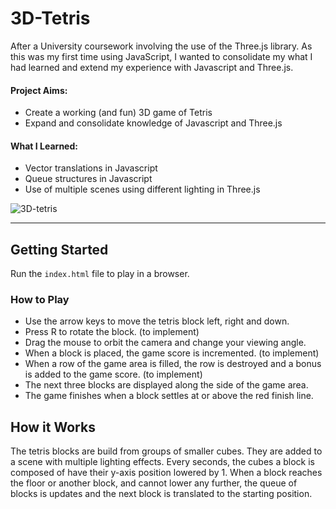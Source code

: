 # 3D-Tetris
 
After a University coursework involving the use of the Three.js library. As this was my first time using JavaScript, I wanted to consolidate my what I had learned and extend my experience with Javascript and Three.js.

#### Project Aims:
- Create a working (and fun) 3D game of Tetris
- Expand and consolidate knowledge of Javascript and Three.js

#### What I Learned:
- Vector translations in Javascript
- Queue structures in Javascript
- Use of multiple scenes using different lighting in Three.js

![3D-tetris](https://user-images.githubusercontent.com/41476809/143850911-6bbd3d80-8bcb-4c73-8df4-74d1f438a291.png)

-------------------------------------------------------

## Getting Started
Run the `index.html` file to play in a browser.

### How to Play
- Use the arrow keys to move the tetris block left, right and down.
- Press R to rotate the block. (to implement)
- Drag the mouse to orbit the camera and change your viewing angle.
- When a block is placed, the game score is incremented. (to implement)
- When a row of the game area is filled, the row is destroyed and a bonus is added to the game score. (to implement)
- The next three blocks are displayed along the side of the game area.
- The game finishes when a block settles at or above the red finish line.

## How it Works
The tetris blocks are build from groups of smaller cubes. They are added to a scene with multiple lighting effects. Every seconds, the cubes a block is composed of have their y-axis position lowered by 1. When a block reaches the floor or another block, and cannot lower any further, the queue of blocks is updates and the next block is translated to the starting position.
